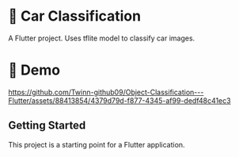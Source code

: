 # 🚗 Car Classification

A Flutter project.
Uses tflite model to classify car images.

# 🔧 Demo

https://github.com/Twinn-github09/Object-Classification---Flutter/assets/88413854/4379d79d-f877-4345-af99-dedf48c41ec3



## Getting Started

This project is a starting point for a Flutter application.


